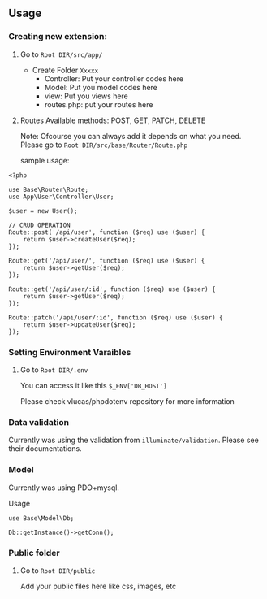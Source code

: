 ## Usage

### Creating new extension:

1) Go to `Root DIR/src/app/`

   * Create Folder `Xxxxx`
     * Controller: Put your controller codes here
     * Model: Put you model codes here
     * view: Put you views here
     * routes.php: put your routes here
2) Routes
   Available methods: POST, GET, PATCH, DELETE

   Note: Ofcourse you can always add it depends on what you need. Please go to `Root DIR/src/base/Router/Route.php`

   sample usage:

```
<?php

use Base\Router\Route;
use App\User\Controller\User;

$user = new User();

// CRUD OPERATION
Route::post('/api/user', function ($req) use ($user) {
    return $user->createUser($req);
});

Route::get('/api/user/', function ($req) use ($user) {
    return $user->getUser($req);
});

Route::get('/api/user/:id', function ($req) use ($user) {
    return $user->getUser($req);
});

Route::patch('/api/user/:id', function ($req) use ($user) {
    return $user->updateUser($req);
});
```

### Setting Environment Varaibles

1. Go to `Root DIR/.env`

   You can access it like this `$_ENV['DB_HOST']`

   Please check vlucas/phpdotenv repository for more information

### Data validation

Currently was using the validation from `illuminate/validation`. Please see their documentations.

### Model

Currently was using PDO+mysql.

Usage

```
use Base\Model\Db;

Db::getInstance()->getConn();
```



### Public folder

1. Go to `Root DIR/public`

   Add your public files here like css, images, etc
